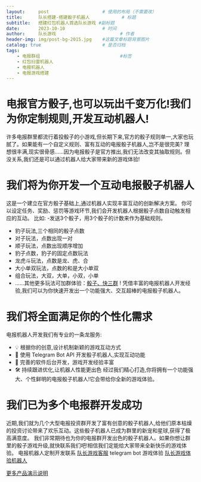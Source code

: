 ```yaml
---
layout:     post   				    # 使用的布局（不需要改）
title:      队长搭建-搭建骰子机器人 			# 标题 
subtitle:   搭建红包机器人首选队长游戏 #副标题
date:       2023-10-10				# 时间
author:     队长游戏 						# 作者
header-img: img/post-bg-2015.jpg 	#这篇文章标题背景图片
catalog: true 						# 是否归档
tags:
    - 电报群组								#标签
    - 红包扫雷机器人
    - 电报机器人
    - 电报游戏搭建
---
```

# 电报官方骰子,也可以玩出千变万化!我们为你定制规则,开发互动机器人!
许多电报群里都流行着投骰子的小游戏,但长期下来,官方的骰子规则单一,大家也玩腻了。如果能有一个自定义规则、富有互动的电报骰子机器人,岂不是很完美?
理想很丰满,现实很骨感......因为电报骰子是官方推出,我们无法改变其抽取规则。但没关系,我们还是可以通过机器人给大家带来新的游戏体验!
# 我们将为你开发一个互动电报骰子机器人
这是一个建立在官方骰子基础上,通过机器人实现丰富互动的创新解决方案。
你可以设定任务、奖励、惩罚等游戏环节,我们会开发机器人根据骰子点数自动触发相应的互动。
比如:
-发送3个骰子，用3个骰子的计数来作为基础规则。

- 豹子玩法,三个相同的骰子点数
- 对子玩法，点数出现一对
- 顺子玩法，点数出现顺序增加
- 豹子点数，豹子的固定点数玩法
- 龙虎斗玩法，点数是龙、虎、合
- 大小单双玩法，点数的和是大小单双
- 组合玩法，大双，大单，小双，小单
- ......其他更多玩法可加群体验：[骰子、快三群](https://t.me/+8ddQO2_sAKQ4NzI1  "队长游戏骰子演示群") !
凭借丰富的电报机器人开发经验,我们可以为你快速开发出一个功能强大、交互超棒的电报骰子机器人。
# 我们将全面满足你的个性化需求
电报机器人开发我们有专业的一条龙服务:
- :bulb: 根据你的创意,设计机制新颖的游戏互动方式
- :robot: 使用 Telegram Bot API 开发骰子机器人,实现互动功能
- :art: 完善的软件后台开发，游戏开发经验丰富
- :hammer_and_wrench: 持续跟进优化,让机器人性能更出色
经过我们精心打造,你将拥有一个功能强大、个性鲜明的电报骰子机器人!它会带给你全新的游戏体验。
# 我们已为多个电报群开发成功
近期,我们就为几个大型电报投资群开发了富有创意的骰子机器人,给他们原本枯燥的投资讨论带来了欢乐互动。这些骰子机器人已成为群里的新宠和星球,获得了极高满意度。
我们非常期待也为你的电报群开发出色的骰子机器人。如果你想让群里的骰子游戏升级,就快联系我们吧!相信我们定能给大家带来全新快乐的游戏体验。
电报机器人定制开发联系 [队长游戏客服](https://t.me/duizhangdajian  "队长游戏官方客服")
telegram bot 游戏体验 [队长游戏体验机器人](https://t.me/captainGameBot  "队长游戏官方客服")

[更多产品演示说明](http://www.tggame.site  "队长游戏官方网站")

